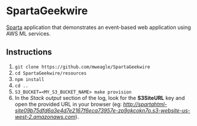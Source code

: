 # SpartaGeekwire
[Sparta](https://github.com/mweagle/Sparta) application that demonstrates an event-based web application using AWS ML services.

## Instructions

1. `git clone https://github.com/mweagle/SpartaGeekwire`
1. `cd SpartaGeekwire/resources`
1. `npm install`
1. `cd ..`
1. `S3_BUCKET=<MY_S3_BUCKET_NAME> make provision`
1. In the _Stack output_ section of the log, look for the **S3SiteURL** key and open the provided URL in your browser (eg: _http://spartahtml-site09b75dfd6a3e4d7e2167f6eca73957e-zp9okcokn7o.s3-website-us-west-2.amazonaws.com_).
